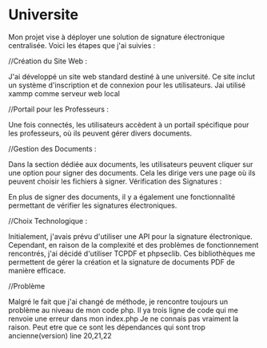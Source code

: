# Universite
Mon projet vise à déployer une solution de signature électronique centralisée. Voici les étapes que j'ai suivies :

//Création du Site Web :

J'ai développé un site web standard destiné à une université. Ce site inclut un système d'inscription et de connexion pour les utilisateurs. Jai utilisé xammp comme serveur web local

//Portail pour les Professeurs :

Une fois connectés, les utilisateurs accèdent à un portail spécifique pour les professeurs, où ils peuvent gérer divers documents.

//Gestion des Documents :

Dans la section dédiée aux documents, les utilisateurs peuvent cliquer sur une option pour signer des documents. Cela les dirige vers une page où ils peuvent choisir les fichiers à signer.
Vérification des Signatures :

En plus de signer des documents, il y a également une fonctionnalité permettant de vérifier les signatures électroniques.

//Choix Technologique :

Initialement, j'avais prévu d'utiliser une API pour la signature électronique. Cependant, en raison de la complexité et des problèmes de fonctionnement rencontrés, j'ai décidé d'utiliser TCPDF et phpseclib. Ces bibliothèques me permettent de gérer la création et la signature de documents PDF de manière efficace.

//Problème

Malgré le fait que j'ai changé de méthode, je rencontre toujours un problème au niveau de mon code php. Il ya trois ligne de code qui me renvoie une erreur dans mon index.php
Je ne connais pas vraiment la raison. Peut etre que ce sont les dépendances qui sont trop ancienne(version) 
line 20,21,22
